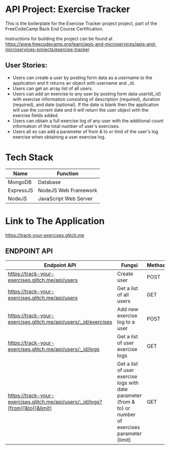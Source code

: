 # API Project: Exercise Tracker
This is the boilerplate for the Exercise Tracker project project, part of the FreeCodeCamp Back End Course Certification.

Instructions for building the project can be found at https://www.freecodecamp.org/learn/apis-and-microservices/apis-and-microservices-projects/exercise-tracker

## User Stories:
- Users can create a user by posting form data as a username to the application and it returns an object with username and _id.
- Users can get an array list of all users.
- Users can add an exercise to any user by posting form data userId(_id) with exercise information consisting of description (required), duration (required), and date (optional). If the date is blank then the application will use the current date and it will return the user object with the exercise fields added.
- Users can obtain a full exercise log of any user with the additional count information of the total number of user's exercises.
- Users all so can add a parameter of from & to or limit of the user's log exercise when obtaining a user exercise log.
  
# Tech Stack
| Name | Function |
|-----------------|-----------------|
| MongoDB | Database| 
| ExpressJS | NodeJS Web Framework | 
| NodeJS | JavaScript Web Server | 

# Link to The Application

https://track-your-exercises.glitch.me

## ENDPOINT API
| Endpoint API | Fungsi | Method |
|-----------------|-----------------|-----------------|
| https://track-your-exercises.glitch.me/api/users| Create user | POST |
| https://track-your-exercises.glitch.me/api/users|  Get a list of all users | GET |
| https://track-your-exercises.glitch.me/api/users/:_id/exercises| Add new exercise log to a user | POST |
| https://track-your-exercises.glitch.me/api/users/:_id/logs| Get a list of user exercise logs | GET |
| https://track-your-exercises.glitch.me/api/users/:_id/logs?[from][&to][&limit]| Get a list of user exercise logs with date parameter (from & to) or number of exercises parameter (limit) | GET |
